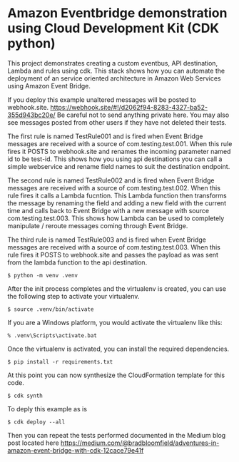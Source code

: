 
# Amazon Eventbridge demonstration using Cloud Development Kit (CDK python)

This project demonstrates creating a custom eventbus, API destination, Lambda and rules using
cdk. This stack shows how you can automate the deployment of an service oriented architecture 
in Amazon Web Services using Amazon Event Bridge.

If you deploy this example unaltered messages will be posted to webhook.site. 
https://webhook.site/#!/d2062f94-8283-4327-ba52-355d943bc20e/ 
Be careful not to send anything private here. You may also see messages posted from other 
users if they have not deleted their tests. 

The first rule is named TestRule001 and is fired when Event Bridge messages are received with a
source of com.testing.test.001. When this rule fires it POSTS to webhook.site and renames
the incoming parameter named id to be test-id. This shows how you using api destinations
you can call a simple webservice and rename field names to suit the destination endpoint.

The second rule is named TestRule002 and is fired when Event Bridge messages are received with a
source of com.testing.test.002. When this rule fires it calls a Lambda fucntion. This Lambda function
then transforms the message by renaming the field and adding a new field with the current time 
and calls back to Event Bridge with a new message with source com.testing.test.003. This shows how Lambda can be used to completely
manipulate / reroute messages coming through Event Bridge.

The third rule is named TestRule003 and is fired when Event Bridge messages are received with a
source of com.testing.test.003. When this rule fires it POSTS to webhook.site and passes the payload
as was sent from the lambda function to the api destination.



```
$ python -m venv .venv
```

After the init process completes and the virtualenv is created, you can use the following
step to activate your virtualenv.

```
$ source .venv/bin/activate
```

If you are a Windows platform, you would activate the virtualenv like this:

```
% .venv\Scripts\activate.bat
```

Once the virtualenv is activated, you can install the required dependencies.

```
$ pip install -r requirements.txt
```

At this point you can now synthesize the CloudFormation template for this code.

```
$ cdk synth
```

To deply this example as is
```
$ cdk deploy --all
```

Then you can repeat the tests performed documented in the Medium blog post located here
https://medium.com/@bradbloomfield/adventures-in-amazon-event-bridge-with-cdk-12cace79e41f
